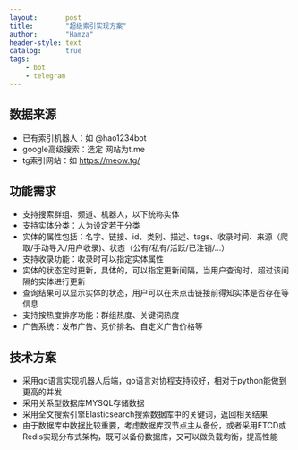 ```yaml
---
layout:       post
title:        "超级索引实现方案"
author:       "Hamza"
header-style: text
catalog:      true
tags:
    - bot
    - telegram
---
```


## 数据来源

- 已有索引机器人：如 @hao1234bot
- google高级搜索：选定 网站为t.me
- tg索引网站：如 <https://meow.tg/>

## 功能需求

- 支持搜索群组、频道、机器人，以下统称实体
- 支持实体分类：人为设定若干分类
- 实体的属性包括：名字、链接、id、类别、描述、tags、收录时间、来源（爬取/手动导入/用户收录)、状态（公有/私有/活跃/已注销/...）
- 支持收录功能：收录时可以指定实体属性
- 实体的状态定时更新，具体的，可以指定更新间隔，当用户查询时，超过该间隔的实体进行更新
- 查询结果可以显示实体的状态，用户可以在未点击链接前得知实体是否存在等信息
- 支持按热度排序功能：群组热度、关键词热度
- 广告系统：发布广告、竞价排名、自定义广告价格等

## 技术方案

- 采用go语言实现机器人后端，go语言对协程支持较好，相对于python能做到更高的并发
- 采用关系型数据库MYSQL存储数据
- 采用全文搜索引擎Elasticsearch搜索数据库中的关键词，返回相关结果
- 由于数据库中数据比较重要，考虑数据库双节点主从备份，或者采用ETCD或Redis实现分布式架构，既可以备份数据库，又可以做负载均衡，提高性能